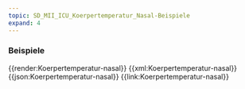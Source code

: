 ```yaml
---
topic: SD_MII_ICU_Koerpertemperatur_Nasal-Beispiele
expand: 4
---
```

### Beispiele


<tabs>
    <tab title="Übersicht">      
        {{render:Koerpertemperatur-nasal}}
    </tab>
    <tab title="XML">      
        {{xml:Koerpertemperatur-nasal}}
    </tab>
    <tab title="JSON">
        {{json:Koerpertemperatur-nasal}}
    </tab>
    <tab title="Link">
        {{link:Koerpertemperatur-nasal}}
    </tab>
</tabs>
